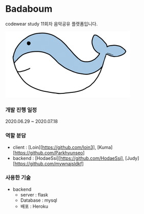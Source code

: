 # Badaboum
codewear study 11회차 음악공유 플랫폼입니다. 

![Alt text](picture/image1.png)

### 개발 진행 일정
2020.06.29 ~ 2020.07.18

### 역할 분담
- client : [Loin][https://github.com/loin3], [Kuma][https://github.com/Parkhyunseo]
- backend : [HodaeSsi][https://github.com/HodaeSsi], [Judy][https://github.com/mywnajsldkf]

### 사용한 기술
- backend
    - server : flask
    - Database : mysql
    - 배포 : Heroku
